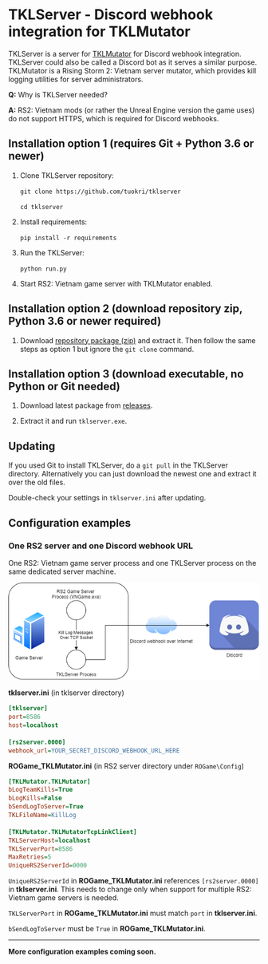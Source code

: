 # TKLServer - Discord webhook integration for TKLMutator

TKLServer is a server for [TKLMutator](https://github.com/tuokri/rs2-tklogging)
for Discord webhook integration. TKLServer could also be called a Discord bot as it
serves a similar purpose.
TKLMutator is a Rising Storm 2: Vietnam server mutator, which provides kill logging
utilities for server administrators.

**Q:** Why is TKLServer needed?

**A:** RS2: Vietnam mods (or rather the Unreal Engine version the game uses)
do not support HTTPS, which is required for Discord webhooks.

## Installation option 1 (requires Git + Python 3.6 or newer)

1. Clone TKLServer repository:

    `git clone https://github.com/tuokri/tklserver`

    `cd tklserver`

2. Install requirements:

    `pip install -r requirements`

3. Run the TKLServer:

    `python run.py`

4. Start RS2: Vietnam game server with TKLMutator enabled.

## Installation option 2 (download repository zip, Python 3.6 or newer required)

1. Download [repository package (zip)](https://github.com/tuokri/tklserver/archive/master.zip)
and extract it. Then follow the same steps as option 1 but ignore the `git clone` command.

## Installation option 3 (download executable, no Python or Git needed)

1. Download latest package from [releases](https://github.com/tuokri/tklserver/releases).

2. Extract it and run `tklserver.exe`.

## Updating

If you used Git to install TKLServer, do a `git pull` in the TKLServer directory.
Alternatively you can just download the newest one and extract
it over the old files.

Double-check your settings in `tklserver.ini` after updating.

## Configuration examples

### One RS2 server and one Discord webhook URL

One RS2: Vietnam game server process and one TKLServer process on the
same dedicated server machine.

![1-server-1-webhook](1-server-1-webhook.png)

**tklserver.ini** (in tklserver directory)
```ini
[tklserver]
port=8586
host=localhost

[rs2server.0000]
webhook_url=YOUR_SECRET_DISCORD_WEBHOOK_URL_HERE
```

**ROGame_TKLMutator.ini** (in RS2 server directory under `ROGame\Config`)
```ini
[TKLMutator.TKLMutator]
bLogTeamKills=True
bLogKills=False
bSendLogToServer=True
TKLFileName=KillLog

[TKLMutator.TKLMutatorTcpLinkClient]
TKLServerHost=localhost
TKLServerPort=8586
MaxRetries=5
UniqueRS2ServerId=0000
```

`UniqueRS2ServerId` in **ROGame_TKLMutator.ini** references `[rs2server.0000]` in **tklserver.ini**.
This needs to change only when support for multiple RS2: Vietnam game servers is needed.

`TKLServerPort` in **ROGame_TKLMutator.ini** must match `port` in **tklserver.ini**.

`bSendLogToServer` must be `True` in **ROGame_TKLMutator.ini**.

---

**More configuration examples coming soon.**
